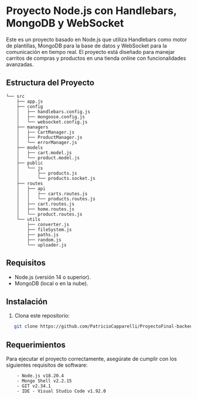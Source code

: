 # Proyecto Node.js con Handlebars, MongoDB y WebSocket

Este es un proyecto basado en Node.js que utiliza Handlebars como motor de plantillas, MongoDB para la base de datos y WebSocket para la comunicación en tiempo real. El proyecto está diseñado para manejar carritos de compras y productos en una tienda online con funcionalidades avanzadas.

## Estructura del Proyecto
```├── README.md
└── src
    ├── app.js
    ├── config
    │   ├── handlebars.config.js
    │   ├── mongoose.config.js
    │   └── websocket.config.js
    ├── managers
    │   ├── CartManager.js
    │   ├── ProductManager.js
    │   └── errorManager.js
    ├── models
    │   ├── cart.model.js
    │   └── product.model.js
    ├── public
    │   └── js
    │       ├── products.js
    │       └── products.socket.js
    ├── routes
    │   ├── api
    │   │   ├── carts.routes.js
    │   │   └── products.routes.js
    │   ├── cart.routes.js
    │   ├── home.routes.js
    │   └── product.routes.js
    └── utils
        ├── converter.js
        ├── fileSystem.js
        ├── paths.js
        ├── random.js
        └── uploader.js
```
## Requisitos
- Node.js (versión 14 o superior).
- MongoDB (local o en la nube).

## Instalación
1. Clona este repositorio:
```bash
   git clone https://github.com/PatricioCapparelli/ProyectoFinal-backend.git
```

## Requerimientos

Para ejecutar el proyecto correctamente, asegúrate de cumplir con los siguientes requisitos de software:
```
    - Node.js v18.20.4
    - Mongo Shell v2.2.15
    - GIT v2.34.1
    - IDE - Visual Studio Code v1.92.0
```
